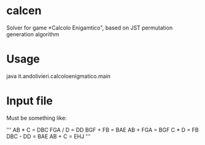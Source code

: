 # calcen

Solver for game *Calcolo Enigamtico", based on JST permutation generation algorithm

# Usage

java it.andolivieri.calcoloenigmatico.main <input-file>

# Input file

Must be something like:

'''
AB * C = DBC
FGA / D = DD
BGF + FB = BAE
AB + FGA = BGF
C * D = FB
DBC - DD = BAE
AB + C = EHJ
'''

